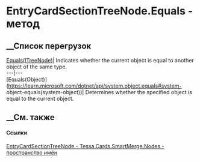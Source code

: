 # EntryCardSectionTreeNode.Equals - метод
##  __Список перегрузок
[Equals(ITreeNode<Card>)](M_Tessa_Cards_SmartMerge_Nodes_EntryCardSectionTreeNode_Equals.htm)|
Indicates whether the current object is equal to another object of the same
type.  
---|---  
[Equals(Object)](https://learn.microsoft.com/dotnet/api/system.object.equals#system-
object-equals\(system-object\))| Determines whether the specified object is
equal to the current object.  
##  __См. также
#### Ссылки
[EntryCardSectionTreeNode -
](T_Tessa_Cards_SmartMerge_Nodes_EntryCardSectionTreeNode.htm)
[Tessa.Cards.SmartMerge.Nodes - пространство
имён](N_Tessa_Cards_SmartMerge_Nodes.htm)
